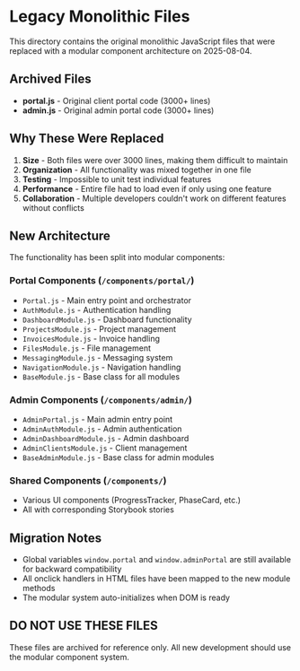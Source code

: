 # Legacy Monolithic Files

This directory contains the original monolithic JavaScript files that were replaced with a modular component architecture on 2025-08-04.

## Archived Files

- **portal.js** - Original client portal code (3000+ lines)
- **admin.js** - Original admin portal code (3000+ lines)

## Why These Were Replaced

1. **Size** - Both files were over 3000 lines, making them difficult to maintain
2. **Organization** - All functionality was mixed together in one file
3. **Testing** - Impossible to unit test individual features
4. **Performance** - Entire file had to load even if only using one feature
5. **Collaboration** - Multiple developers couldn't work on different features without conflicts

## New Architecture

The functionality has been split into modular components:

### Portal Components (`/components/portal/`)
- `Portal.js` - Main entry point and orchestrator
- `AuthModule.js` - Authentication handling
- `DashboardModule.js` - Dashboard functionality
- `ProjectsModule.js` - Project management
- `InvoicesModule.js` - Invoice handling
- `FilesModule.js` - File management
- `MessagingModule.js` - Messaging system
- `NavigationModule.js` - Navigation handling
- `BaseModule.js` - Base class for all modules

### Admin Components (`/components/admin/`)
- `AdminPortal.js` - Main admin entry point
- `AdminAuthModule.js` - Admin authentication
- `AdminDashboardModule.js` - Admin dashboard
- `AdminClientsModule.js` - Client management
- `BaseAdminModule.js` - Base class for admin modules

### Shared Components (`/components/`)
- Various UI components (ProgressTracker, PhaseCard, etc.)
- All with corresponding Storybook stories

## Migration Notes

- Global variables `window.portal` and `window.adminPortal` are still available for backward compatibility
- All onclick handlers in HTML files have been mapped to the new module methods
- The modular system auto-initializes when DOM is ready

## DO NOT USE THESE FILES

These files are archived for reference only. All new development should use the modular component system.